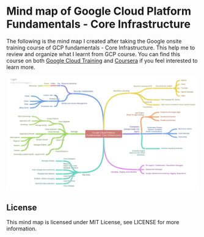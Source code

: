 # Mind map of Google Cloud Platform Fundamentals - Core Infrastructure

The following is the mind map I created after taking the Google onsite training course of GCP fundamentals - Core Infrastructure. This help me to review and organize what I learnt from GCP course. You can find this course on both [Google Cloud Training](https://cloud.google.com/training/courses/core-fundamentals) and [Coursera](https://www.coursera.org/learn/gcp-fundamentals) if you feel interested to learn more. 



![img](./GCP_core_mindtree.png)



## License
This mind map is licensed under MIT License, see LICENSE for more information.
